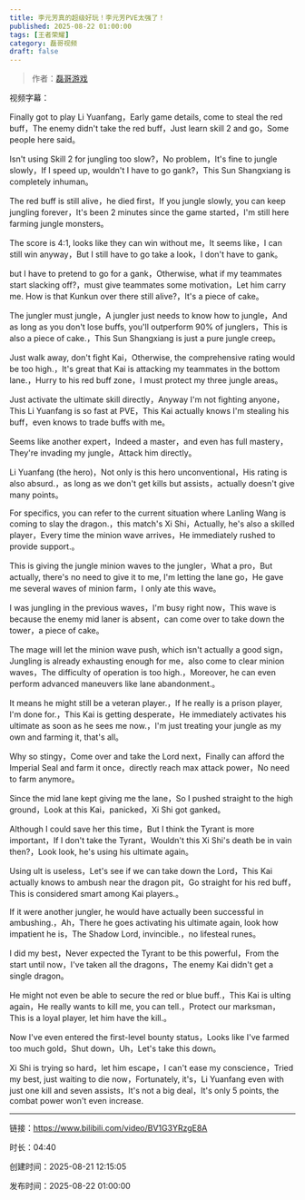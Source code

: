 ```yaml
---
title: 李元芳真的超级好玩！李元芳PVE太强了！
published: 2025-08-22 01:00:00
tags: [王者荣耀]
category: 磊哥视频
draft: false
---
```



> 作者：[磊哥游戏](https://space.bilibili.com/268941858?spm_id_from=333.788.upinfo.head.click)

视频字幕：

Finally got to play Li Yuanfang，Early game details, come to steal the red buff，The enemy didn't take the red buff，Just learn skill 2 and go，Some people here said。

Isn't using Skill 2 for jungling too slow?，No problem，It's fine to jungle slowly，If I speed up, wouldn't I have to go gank?，This Sun Shangxiang is completely inhuman。

The red buff is still alive，he died first，If you jungle slowly, you can keep jungling forever，It's been 2 minutes since the game started，I'm still here farming jungle monsters。

The score is 4:1, looks like they can win without me，It seems like，I can still win anyway，But I still have to go take a look，I don't have to gank。

but I have to pretend to go for a gank，Otherwise, what if my teammates start slacking off?，must give teammates some motivation，Let him carry me. How is that Kunkun over there still alive?，It's a piece of cake。

The jungler must jungle，A jungler just needs to know how to jungle，And as long as you don't lose buffs, you'll outperform 90% of junglers，This is also a piece of cake.，This Sun Shangxiang is just a pure jungle creep。

Just walk away, don't fight Kai，Otherwise, the comprehensive rating would be too high.，It's great that Kai is attacking my teammates in the bottom lane.，Hurry to his red buff zone，I must protect my three jungle areas。

Just activate the ultimate skill directly，Anyway I'm not fighting anyone，This Li Yuanfang is so fast at PVE，This Kai actually knows I'm stealing his buff，even knows to trade buffs with me。

Seems like another expert，Indeed a master，and even has full mastery，They're invading my jungle，Attack him directly。

Li Yuanfang (the hero)，Not only is this hero unconventional，His rating is also absurd.，as long as we don't get kills but assists，actually doesn't give many points。

For specifics, you can refer to the current situation where Lanling Wang is coming to slay the dragon.，this match's Xi Shi，Actually, he's also a skilled player，Every time the minion wave arrives，He immediately rushed to provide support.。

This is giving the jungle minion waves to the jungler，What a pro，But actually, there's no need to give it to me, I'm letting the lane go，He gave me several waves of minion farm，I only ate this wave。

I was jungling in the previous waves，I'm busy right now，This wave is because the enemy mid laner is absent，can come over to take down the tower，a piece of cake。

The mage will let the minion wave push, which isn't actually a good sign，Jungling is already exhausting enough for me，also come to clear minion waves，The difficulty of operation is too high.，Moreover, he can even perform advanced maneuvers like lane abandonment.。

It means he might still be a veteran player.，If he really is a prison player, I'm done for.，This Kai is getting desperate，He immediately activates his ultimate as soon as he sees me now.，I'm just treating your jungle as my own and farming it, that's all。

Why so stingy，Come over and take the Lord next，Finally can afford the Imperial Seal and farm it once，directly reach max attack power，No need to farm anymore。

Since the mid lane kept giving me the lane，So I pushed straight to the high ground，Look at this Kai，panicked，Xi Shi got ganked。

Although I could save her this time，But I think the Tyrant is more important，If I don't take the Tyrant，Wouldn't this Xi Shi's death be in vain then?，Look look, he's using his ultimate again。

Using ult is useless，Let's see if we can take down the Lord，This Kai actually knows to ambush near the dragon pit，Go straight for his red buff，This is considered smart among Kai players.。

If it were another jungler, he would have actually been successful in ambushing.，Ah，There he goes activating his ultimate again, look how impatient he is，The Shadow Lord, invincible.，no lifesteal runes。

I did my best，Never expected the Tyrant to be this powerful，From the start until now，I've taken all the dragons，The enemy Kai didn't get a single dragon。

He might not even be able to secure the red or blue buff.，This Kai is ulting again，He really wants to kill me, you can tell.，Protect our marksman，This is a loyal player, let him have the kill.。

Now I've even entered the first-level bounty status，Looks like I've farmed too much gold，Shut down，Uh，Let's take this down。

Xi Shi is trying so hard，let him escape，I can't ease my conscience，Tried my best, just waiting to die now，Fortunately, it's，Li Yuanfang even with just one kill and seven assists，It's not a big deal，It's only 5 points, the combat power won't even increase.

---

链接：https://www.bilibili.com/video/BV1G3YRzgE8A

时长：04:40

创建时间：2025-08-21 12:15:05

发布时间：2025-08-22 01:00:00
